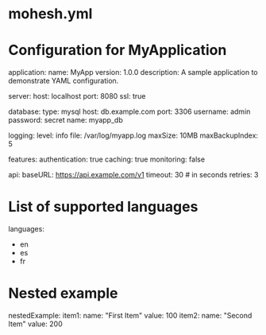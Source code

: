 # mohesh.yml
# Configuration for MyApplication

application:
  name: MyApp
  version: 1.0.0
  description: A sample application to demonstrate YAML configuration.

server:
  host: localhost
  port: 8080
  ssl: true

database:
  type: mysql
  host: db.example.com
  port: 3306
  username: admin
  password: secret
  name: myapp_db

logging:
  level: info
  file: /var/log/myapp.log
  maxSize: 10MB
  maxBackupIndex: 5

features:
  authentication: true
  caching: true
  monitoring: false

api:
  baseURL: https://api.example.com/v1
  timeout: 30  # in seconds
  retries: 3

# List of supported languages
languages:
  - en
  - es
  - fr

# Nested example
nestedExample:
  item1:
    name: "First Item"
    value: 100
  item2:
    name: "Second Item"
    value: 200

